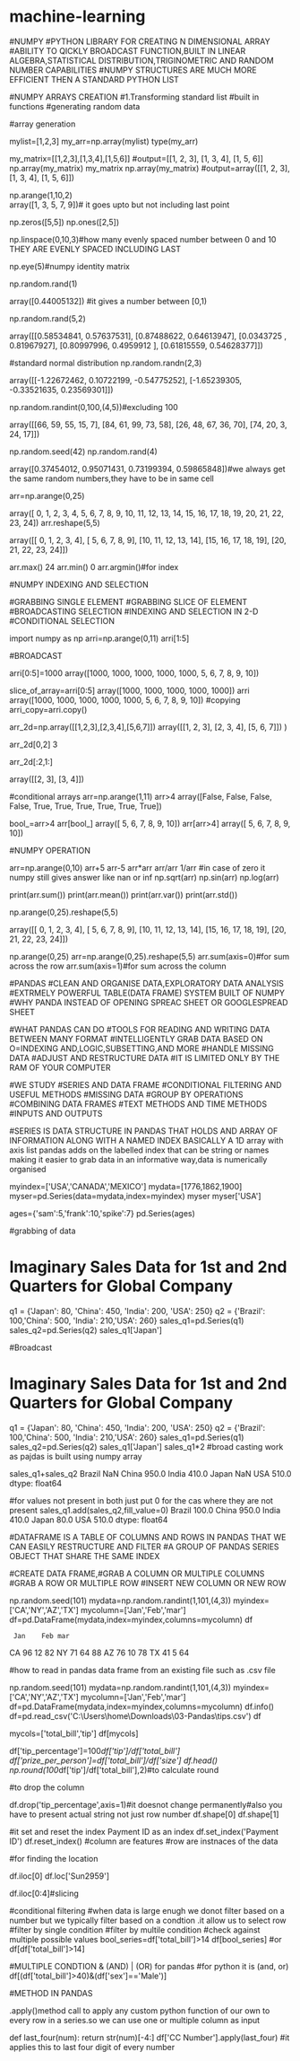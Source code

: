 # machine-learning

#NUMPY
#PYTHON LIBRARY FOR CREATING N DIMENSIONAL ARRAY
#ABILITY TO QICKLY BROADCAST FUNCTION,BUILT IN LINEAR ALGEBRA,STATISTICAL DISTRIBUTION,TRIGINOMETRIC AND RANDOM NUMBER CAPABILITIES
#NUMPY STRUCTURES ARE MUCH MORE EFFICIENT THEN A STANDARD PYTHON LIST


#NUMPY ARRAYS CREATION
#1.Transforming standard list
#built in functions
#generating random data






#array generation

mylist=[1,2,3]
my_arr=np.array(mylist)
type(my_arr)

my_matrix=[[1,2,3],[1,3,4],[1,5,6]]
#output=[[1, 2, 3], [1, 3, 4], [1, 5, 6]]
np.array(my_matrix)
my_matrix
np.array(my_matrix)
#output=array([[1, 2, 3],
       [1, 3, 4],
       [1, 5, 6]])
       
       
 np.arange(1,10,2)      
array([1, 3, 5, 7, 9])# it goes upto but not including last point


np.zeros([5,5])
np.ones([2,5])

np.linspace(0,10,3)#how many evenly spaced number  between 0 and 10 THEY ARE EVENLY SPACED INCLUDING LAST



np.eye(5)#numpy identity matrix

np.random.rand(1)

array([0.44005132]) #it gives a number between [0,1)



np.random.rand(5,2)

array([[0.58534841, 0.57637531],
       [0.87488622, 0.64613947],
       [0.0343725 , 0.81967927],
       [0.80997996, 0.4959912 ],
       [0.61815559, 0.54628377]])


#standard normal distribution
np.random.randn(2,3)

array([[-1.22672462,  0.10722199, -0.54775252],
       [-1.65239305, -0.33521635,  0.23569301]])
       
np.random.randint(0,100,(4,5))#excluding 100


array([[66, 59, 55, 15,  7],
       [84, 61, 99, 73, 58],
       [26, 48, 67, 36, 70],
       [74, 20,  3, 24, 17]])
       
       
np.random.seed(42)
np.random.rand(4)

array([0.37454012, 0.95071431, 0.73199394, 0.59865848])#we always get the same random numbers,they have to be in same cell



arr=np.arange(0,25)

array([ 0,  1,  2,  3,  4,  5,  6,  7,  8,  9, 10, 11, 12, 13, 14, 15, 16,
       17, 18, 19, 20, 21, 22, 23, 24])
arr.reshape(5,5)

array([[ 0,  1,  2,  3,  4],
       [ 5,  6,  7,  8,  9],
       [10, 11, 12, 13, 14],
       [15, 16, 17, 18, 19],
       [20, 21, 22, 23, 24]])
       
       
arr.max()
24
arr.min()
0
arr.argmin()#for index




#NUMPY INDEXING AND SELECTION


#GRABBING SINGLE ELEMENT
#GRABBING SLICE OF ELEMENT
#BROADCASTING SELECTION
#INDEXING AND SELECTION IN 2-D
#CONDITIONAL SELECTION



import numpy as np
arri=np.arange(0,11)
arri[1:5]



#BROADCAST

arri[0:5]=1000
array([1000, 1000, 1000, 1000, 1000,    5,    6,    7,    8,    9,   10])

slice_of_array=arri[0:5]
array([1000, 1000, 1000, 1000, 1000])
arri
array([1000, 1000, 1000, 1000, 1000,    5,    6,    7,    8,    9,   10])
#copying
arri_copy=arri.copy()



arr_2d=np.array([[1,2,3],[2,3,4],[5,6,7]])
array([[1, 2, 3],
       [2, 3, 4],
       [5, 6, 7]])
)

arr_2d[0,2]
3

arr_2d[:2,1:]

array([[2, 3],
       [3, 4]])
      
      
      
#conditional arrays 
arr=np.arange(1,11)
arr>4
array([False, False, False, False,  True,  True,  True,  True,  True,
        True])
        
bool_=arr>4
arr[bool_]
array([ 5,  6,  7,  8,  9, 10])
arr[arr>4]
array([ 5,  6,  7,  8,  9, 10])
       
       
#NUMPY OPERATION

arr=np.arange(0,10)
arr+5
arr-5
arr*arr
arr/arr
1/arr #in case of zero it numpy still gives answer like nan or inf
np.sqrt(arr)
np.sin(arr)
np.log(arr)

print(arr.sum())
print(arr.mean())
print(arr.var())
print(arr.std())



np.arange(0,25).reshape(5,5)

array([[ 0,  1,  2,  3,  4],
       [ 5,  6,  7,  8,  9],
       [10, 11, 12, 13, 14],
       [15, 16, 17, 18, 19],
       [20, 21, 22, 23, 24]])


np.arange(0,25)
arr=np.arange(0,25).reshape(5,5)
arr.sum(axis=0)#for sum across the row
arr.sum(axis=1)#for sum across the column




#PANDAS
#CLEAN AND ORGANISE DATA,EXPLORATORY DATA ANALYSIS 
#EXTRMELY POWERFUL TABLE(DATA FRAME) SYSTEM BUILT OF NUMPY
#WHY PANDA INSTEAD OF OPENING SPREAC SHEET OR GOOGLESPREAD SHEET

#WHAT PANDAS CAN DO
#TOOLS FOR READING AND WRITING DATA  BETWEEN MANY FORMAT
#INTELLIGENTLY GRAB DATA BASED ON O=INDEXING AND,LOGIC,SUBSETTING,AND MORE
#HANDLE MISSING DATA
#ADJUST AND RESTRUCTURE DATA
#IT IS LIMITED ONLY BY THE RAM OF YOUR COMPUTER


#WE STUDY
#SERIES AND DATA FRAME
#CONDITIONAL FILTERING AND USEFUL METHODS
#MISSING DATA
#GROUP BY OPERATIONS
#COMBINING DATA FRAMES
#TEXT METHODS AND TIME METHODS
#INPUTS AND OUTPUTS




#SERIES IS DATA STRUCTURE IN PANDAS  THAT HOLDS AND ARRAY OF INFORMATION ALONG WITH A NAMED INDEX
BASICALLY A 1D array with axis list
pandas adds on the labelled index that can be string or names making it easier to grab data in an informative way,data is numerically organised


myindex=['USA','CANADA','MEXICO']
mydata=[1776,1862,1900]
myser=pd.Series(data=mydata,index=myindex)
myser
myser['USA']

ages={'sam':5,'frank':10,'spike':7}
pd.Series(ages)



#grabbing of data

# Imaginary Sales Data for 1st and 2nd Quarters for Global Company
q1 = {'Japan': 80, 'China': 450, 'India': 200, 'USA': 250}
q2 = {'Brazil': 100,'China': 500, 'India': 210,'USA': 260}
sales_q1=pd.Series(q1)
sales_q2=pd.Series(q2)
sales_q1['Japan']

#Broadcast

# Imaginary Sales Data for 1st and 2nd Quarters for Global Company
q1 = {'Japan': 80, 'China': 450, 'India': 200, 'USA': 250}
q2 = {'Brazil': 100,'China': 500, 'India': 210,'USA': 260}
sales_q1=pd.Series(q1)
sales_q2=pd.Series(q2)
sales_q1['Japan']
sales_q1*2  #broad casting work as pajdas is built using numpy array


sales_q1+sales_q2
Brazil      NaN
China     950.0
India     410.0
Japan       NaN
USA       510.0
dtype: float64



#for values not present in both just put 0 for the cas where they are not present
sales_q1.add(sales_q2,fill_value=0)
Brazil    100.0
China     950.0
India     410.0
Japan      80.0
USA       510.0
dtype: float64

#DATAFRAME IS A TABLE OF COLUMNS AND ROWS IN PANDAS THAT WE CAN EASILY RESTRUCTURE AND FILTER
#A GROUP OF PANDAS SERIES OBJECT THAT SHARE THE SAME INDEX

#CREATE DATA FRAME,#GRAB A COLUMN OR MULTIPLE COLUMNS
#GRAB A ROW OR MULTIPLE ROW
#INSERT NEW COLUMN OR NEW ROW

np.random.seed(101)
mydata=np.random.randint(1,101,(4,3))
myindex=['CA','NY','AZ','TX']
mycolumn=['Jan','Feb','mar']
df=pd.DataFrame(mydata,index=myindex,columns=mycolumn)
df

     Jan	Feb	mar
CA	96	12	82
NY	71	64	88
AZ	76	10	78
TX	41	5	64


#how to read in pandas data frame from an existing file such as .csv file

np.random.seed(101)
mydata=np.random.randint(1,101,(4,3))
myindex=['CA','NY','AZ','TX']
mycolumn=['Jan','Feb','mar']
df=pd.DataFrame(mydata,index=myindex,columns=mycolumn)
df.info()
df=pd.read_csv('C:\\Users\\home\\Downloads\\03-Pandas\\tips.csv')
df



mycols=['total_bill','tip']
df[mycols]


df['tip_percentage']=100*df['tip']/df['total_bill']
df['prize_per_person']=df['total_bill']/df['size']
df.head()
np.round(100*df['tip']/df['total_bill'],2)#to calculate round

#to drop the column

df.drop('tip_percentage',axis=1)#it doesnot change permanently#also you have to present actual string not just row number
df.shape[0]
df.shape[1]


#it set and reset the index Payment ID as an index
df.set_index('Payment ID')
df.reset_index()
#column are features
#row are instnaces of the data




#for finding the location

df.iloc[0]
df.loc['Sun2959']

df.iloc[0:4]#slicing

#conditional filtering #when data is large enugh we donot filter based on a number but we typically filter based on a condtion .it allow us to select row
#filter by single condition
#filter by multile condition
#check against multiple possible values
bool_series=df['total_bill']>14
df[bool_series]
#or
df[df['total_bill']>14]

#MULTIPLE CONDTION & (AND) | (OR) for pandas #for python it is (and, or)
df[(df['total_bill']>40)&(df['sex']=='Male')]






#METHOD IN PANDAS

.apply()method call to apply any custom python function of our own to every row in a series.so we can use one or multiple column as input

def last_four(num):
    return str(num)[-4:]
df['CC Number'].apply(last_four)
#it applies this to last four digit of every number



